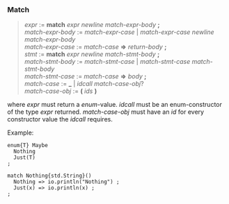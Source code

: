 ### Match

> *expr* := **match** *expr* *newline* *match-expr-body* **;**\
> *match-expr-body* := *match-expr-case* | *match-expr-case* *newline* *match-expr-body*\
> *match-expr-case* := *match-case* **=>** *return-body* **;**\
> *stmt* := **match** *expr* *newline* *match-stmt-body* **;**\
> *match-stmt-body* := *match-stmt-case* | *match-stmt-case* *match-stmt-body*\
> *match-stmt-case* := *match-case* **=>** *body* **;**\
> *match-case* := **_** | *idcall* *match-case-obj*? \
> *match-case-obj* := **(** *ids* **)**

where *expr* must return a *enum*-value. *idcall* must be an enum-constructor
of the type *expr* returned. *match-case-obj* must have an *id* for every
constructor value the *idcall* requires.

Example:

```
enum{T} Maybe
  Nothing
  Just(T)
;

match Nothing{std.String}()
  Nothing => io.println("Nothing") ;
  Just(x) => io.println(x) ;
;
```
